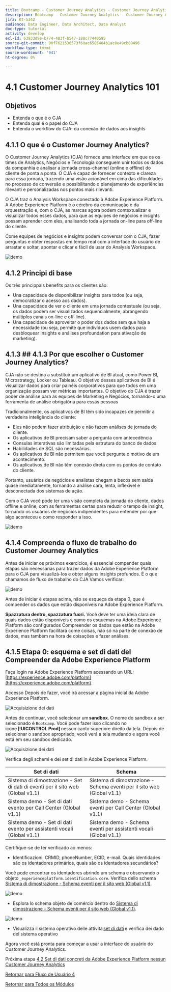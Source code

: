 ```yaml
---
title: Bootcamp - Customer Journey Analytics - Customer Journey Analytics 101 - Brasile
description: Bootcamp - Customer Journey Analytics - Customer Journey Analytics 101 - Brasile
jira: KT-5342
audience: Data Engineer, Data Architect, Data Analyst
doc-type: tutorial
activity: develop
exl-id: 63933d9e-b774-483f-b547-188c77440595
source-git-commit: 90f7621536573f60ac6585404b1ac0e49cb08496
workflow-type: tm+mt
source-wordcount: '941'
ht-degree: 0%

---
```


# 4.1 Customer Journey Analytics 101

## Objetivos

- Entenda o que é o CJA
- Entenda qual é o papel do CJA
- Entenda o workflow do CJA: da conexão de dados aos insights

## 4.1.1 O que é o Customer Journey Analytics?

O Customer Journey Analytics (CJA) fornece uma interface em que os os times de Analytics, Negócios e Tecnologia conseguem unir todos os dados da companhia e analisar a jornada cross-channel (online e offline) do cliente de ponta a ponta. O CJA é capaz de fornecer contexto e clareza para essa jornada, trazendo uma visão acionável em cima das dificuldades no processo de conversão e possibilitando o planejamento de experiências rilevanti e personalizadas nos pontos mais rilevanti.

O CJA traz o Analysis Workspace conectado à Adobe Experience Platform. A Adobe Experience Platform é o cérebro da comunicação e da orquestração e, com o CJA, as marcas agora podem contextualizar e visualizar todos esses dados, para que as equipes de negócios e insights possam aprender com eles, analisando toda a jornada on-line para off-line do cliente.

Come equipes de negócios e insights podem conversar com o CJA, fazer perguntas e obter respostas em tempo real com a interface do usuário de arrastar e soltar, apontar e clicar e fácil de usar do Analysis Workspace.

![demo](./images/cja-adv-analysis1.png)

## 4.1.2 Principi di base

Os três princippais benefits para os clientes são:

- Una capacidade de disponibilizar insights para todos (ou seja, democratizar o acesso aos dados).
- Una capacidade de ver o cliente em uma jornada contestuale (ou seja, os dados podem ser visualizados sequencialmente, abrangendo múltiplos canais on-line e off-line).
- Una capacidade de aproveitar o poder dos dados sem que haja a necessidade (ou seja, permite que indivíduos usem dados para desbloquear insights e análises profoundation para ativação de marketing).

## 4.1.3 ## 4.1.3 Por que escolher o Customer Journey Analytics?

CJA não se destina a substituir um aplicativo de BI atual, como Power BI, Microstrategy, Locker ou Tableau. O objetivo desses aplicativos de BI é visualizar dados para criar painéis corporativos para que todos em uma organização possam ver métricas importantes. O objetivo do CJA é trazer poder de análise para as equipes de Marketing e Negócios, tornando-o uma ferramenta de análise obrigatória para essas pessoas



Tradicionalmente, os aplicativos de BI têm sido incapazes de permitir a verdadeira inteligência do cliente:

- Eles não podem fazer atribuição e não fazem análises de jornada do cliente.
- Os aplicativos de BI precisam saber a pergunta com antecedência
- Consulas interativas são limitadas pela estrutura do banco de dados
- Habilidades de SQL são necessárias.
- Os aplicativos de BI não permitem que você pergunte o motivo de um acontecimento.
- Os aplicativos de BI não têm conexão direta com os pontos de contato do cliente.

Portanto, usuários de negócios e analistas chegam a becos sem saída quase imediatamente, tornando a análise cara, lenta, inflexível e desconectada dos sistemas de ação.

Com o CJA você pode ter uma visão completa da jornada do cliente, dados offline e online, com as ferramentas certas para reduzir o tempo de insight, tornando os usuários de negócios indipendentes para entender por que algo aconteceu e como responder a isso.

![demo](./images/cja-use-case.png)

## 4.1.4 Compreenda o fluxo de trabalho do Customer Journey Analytics

Antes de iniciar os próximos exercícios, é essencial compender quais etapas são necessárias para trazer dados da Adobe Experience Platform para o CJA para visualizá-los e obter alguns insights profundos. É o que chamamos de fluxo de trabalho do CJA Vamos verificar:

![demo](./images/cja-work-flow.jpg)

Antes de iniciar è etapas acima, não se esqueça da etapa 0, que é compender os dados que estão disponíveis na Adobe Experience Platform.

**Spazzatura dentro, spazzatura fuori.** Você deve ter uma ideia clara de quais dados estão disponíveis e como os esquemas na Adobe Experience Platform são configurados Compreender os dados que estão na Adobe Experience Platform facilitará come coisas, não só na parte de conexão de dados, mas também na hora de coisações e fazer análises.

## 4.1.5 Etapa 0: esquema e set di dati del Compreender da Adobe Experience Platform

Faça login na Adobe Experience Platform acessando un URL: [https://experience.adobe.com/platform](https://experience.adobe.com/platform).

Accesso Depois de fazer, você irá acessar a página inicial da Adobe Experience Platform.

![Acquisizione dei dati](../uc1/images/home.png)

Antes de continuar, você selecionar um **sandbox**. O nome do sandbox a ser selecionado é ``Bootcamp``. Você pode fazer isso clicando no ícone **[!UICONTROL Prod]** nessun canto superiore direito da tela. Depois de selecionar o sandbox apropriado, você verá a tela mudando e agora você está em seu sandbox dedicado.

![Acquisizione dei dati](../uc1/images/sb1.png)

Verifica degli schemi e dei set di dati in Adobe Experience Platform.

| Set di dati | Schema |
| ----------------- |-------------| 
| Sistema di dimostrazione - Set di dati di eventi per il sito web (Global v1.1) | Sistema di dimostrazione - Schema eventi per il sito web (Global v1.1) |
| Sistema demo - Set di dati evento per Call Center (Global v1.1) | Sistema demo - Schema eventi per Call Center (Global v1.1) |
| Sistema demo - Set di dati evento per assistenti vocali (Global v1.1) | Sistema demo - Schema eventi per assistenti vocali (Global v1.1) |

Certifique-se de ter verificado ao menos:

- Identificazioni: CRMID, phoneNumber, ECID, e-mail. Quais identidades são os identadores primários, quais são os identadores secundários?

Você pode encontrar os identadores abrindo um schema e observando o objeto `_experienceplatform.identification.core`. Verifica dello schema [Sistema di dimostrazione - Schema eventi per il sito web (Global v1.1)](https://experience.adobe.com/platform/schema).

![demo](./images/identity.png)

- Esplora lo schema objeto de comércio dentro do [Sistema di dimostrazione - Schema eventi per il sito web (Global v1.1)](https://experience.adobe.com/platform/schema).

![demo](./images/commerce.png)

- Visualizza il sistema operativo delle attività [set di dati](https://experience.adobe.com/platform/dataset/browse?limit=50&amp;page=1&amp;sortDescending=1&amp;sortField=created) e verifica dei dado del sistema operativo

Agora você está pronta para começar a usar a interface do usuário do Customer Journey Analytics.

Próxima etapa [4.2 Set di dati concreti da Adobe Experience Platform nessun Customer Journey Analytics](./ex2.md)

[Retornar para Fluxo de Usuário 4](./uc4.md)

[Retornar para Todos os Módulos](../../overview.md)
